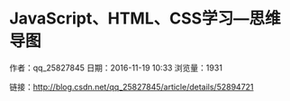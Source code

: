 # JavaScript、HTML、CSS学习—思维导图
作者：qq_25827845
日期：2016-11-19 10:33
浏览量：1931

 链接：http://blog.csdn.net/qq_25827845/article/details/52894721
